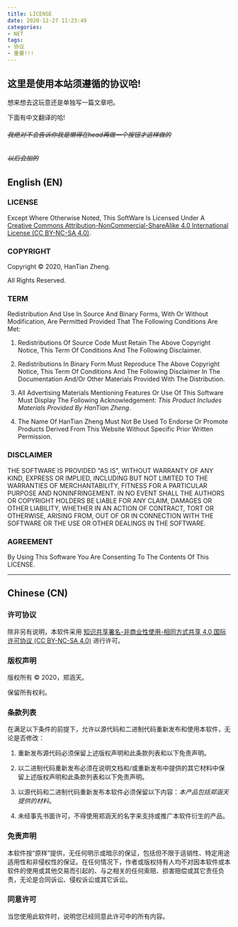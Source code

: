 ```yaml
---
title: LICENSE
date: 2020-12-27 11:23:49
categories:
- NET
tags:
- 协议
- 重要!!!
---
```




## 这里是使用本站须遵循的协议哈!   

想来想去这玩意还是单独写一篇文章吧。   

下面有中文翻译的哈!   

###### ~~我绝对不会告诉你我是懒得在head再做一个按钮才这样做的~~   

###### ~~以后会加的~~   



## English \(EN\)


### LICENSE

Except Where Otherwise Noted, This SoftWare Is Licensed Under A [Creative Commons Attribution-NonCommercial-ShareAlike 4.0 International License \(CC BY-NC-SA 4.0\)](https://creativecommons.org/licenses/by-nc-sa/4.0/).


### COPYRIGHT

Copyright © 2020, HanTian Zheng. 

All Rights Reserved.


### TERM

Redistribution And Use In Source And Binary Forms, With Or Without Modification, Are Permitted Provided That The Following Conditions Are Met:

1. Redistributions Of Source Code Must Retain The Above Copyright Notice, This Term Of Conditions And The Following Disclaimer.

2. Redistributions In Binary Form Must Reproduce The Above Copyright Notice, This Term Of Conditions And The Following Disclaimer In The Documentation And/Or Other Materials Provided With The Distribution.

3. All Advertising Materials Mentioning Features Or Use Of This Software Must Display The Following Acknowledgement: *This Product Includes Materials Provided By HanTian Zheng*.

4. The Name Of HanTian Zheng Must Not Be Used To Endorse Or Promote Products Derived From This Website Without Specific Prior Written Permission.


### DISCLAIMER

THE SOFTWARE IS PROVIDED "AS IS", WITHOUT WARRANTY OF ANY KIND, EXPRESS OR IMPLIED, INCLUDING BUT NOT LIMITED TO THE WARRANTIES OF MERCHANTABILITY, FITNESS FOR A PARTICULAR PURPOSE AND NONINFRINGEMENT. IN NO EVENT SHALL THE AUTHORS OR COPYRIGHT HOLDERS BE LIABLE FOR ANY CLAIM, DAMAGES OR OTHER LIABILITY, WHETHER IN AN ACTION OF CONTRACT, TORT OR OTHERWISE, ARISING FROM, OUT OF OR IN CONNECTION WITH THE SOFTWARE OR THE USE OR OTHER DEALINGS IN THE SOFTWARE.


### AGREEMENT

By Using This Software You Are Consenting To The Contents Of This LICENSE.


---


## Chinese \(CN\)


### 许可协议

除非另有说明，本软件采用 [知识共享署名-非商业性使用-相同方式共享 4.0 国际许可协议 \(CC BY-NC-SA 4.0\)](https://creativecommons.org/licenses/by-nc-sa/4.0/) 进行许可。


### 版权声明

版权所有 © 2020，郑涵天。

保留所有权利。


### 条款列表

在满足以下条件的前提下，允许以源代码和二进制代码重新发布和使用本软件，无论是否修改：

1. 重新发布源代码必须保留上述版权声明和此条款列表和以下免责声明。

2. 以二进制代码重新发布必须在说明文档和/或重新发布中提供的其它材料中保留上述版权声明和此条款列表和以下免责声明。

3. 以源代码和二进制代码重新发布本软件必须保留以下内容：*本产品包括郑涵天提供的材料*。

4. 未经事先书面许可，不得使用郑涵天的名字来支持或推广本软件衍生的产品。


### 免责声明

本软件按“原样”提供，无任何明示或暗示的保证，包括但不限于适销性、特定用途适用性和非侵权性的保证。在任何情况下，作者或版权持有人均不对因本软件或本软件的使用或其他交易而引起的、与之相关的任何索赔、损害赔偿或其它责任负责，无论是合同诉讼、侵权诉讼或其它诉讼。


### 同意许可

当您使用此软件时，说明您已经同意此许可中的所有内容。



